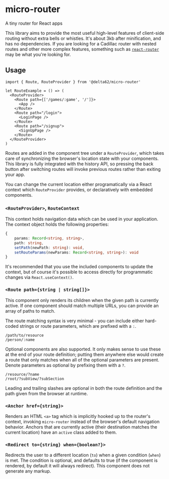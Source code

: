 # micro-router

A tiny router for React apps

This library aims to provide the most useful high-level features of client-side
routing without extra bells or whistles. It's about 3kb after minification, and
has no dependencies. If you are looking for a Cadillac router with nested routes
and other more complex features, something such as
[`react-router`](https://www.npmjs.com/package/react-router) may be what you're
looking for.

## Usage

```tsx
import { Route, RouteProvider } from '@delta62/micro-router'

let RouteExample = () => (
  <RouteProvider>
    <Route path={['/games/:game', '/']}>
      <App />
    </Route>
    <Route path="/login">
      <LoginPage />
    </Route>
    <Route path="/signup">
      <SignUpPage />
    </Route>
  </RouteProvider>
)
```

Routes are added in the component tree under a `RouteProvider`, which takes
care of synchronizing the browser's location state with your components. This
library is fully integrated with the history API, so pressing the back button
after switching routes will invoke previous routes rather than exiting your
app.

You can change the current location either programatically via a React context
which `RouteProvider` provides, or declaratively with embedded components.

### `<RouteProvider>`, `RouteContext`

This context holds navigation data which can be used in your application. The
context object holds the following properties:

```ts
{
    params: Record<string, string>,
    path: string,
    setPath(newPath: string): void,
    setRouteParams(newParams: Record<string, string>): void
}
```

It's recommended that you use the included components to update the context,
but of course it's possible to access directly for programmatic changes via
`React.useContext()`.

### `<Route path={string | string[]}>`

This component only renders its children when the given path is currently
active. If one component should match multiple URLs, you can provide an
array of paths to match.

The route matching syntax is very minimal - you can include either hard-
coded strings or route parameters, which are prefixed with a `:`.

```
/path/to/resource
/person/:name
```

Optional components are also supported. It only makes sense to use these at the
end of your route definition; putting them anywhere else would create a route
that only matches when all of the optional parameters are present. Denote
parameters as optional by prefixing them with a `?`.

```
/resource/?name
/root/?subView/?subSection
```

Leading and trailing slashes are optional in both the route definition and the
path given from the browser at runtime.

### `<Anchor href={string}>`

Renders an HTML `<a>` tag which is implicitly hooked up to the router's
context, invoking `micro-router` instead of the browser's default navigation
behavior. Anchors that are currently active (their destination matches the
current location) have an `active` class added to them.

### `<Redirect to={string} when={boolean?}>`

Redirects the user to a different location (`to`) when a given condition
(`when`) is met. The condition is optional, and defaults to true (if the
component is rendered, by default it will always redirect). This component does
not generate any markup.
